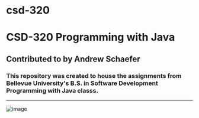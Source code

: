 # csd-320
<h1>CSD-320 Programming with Java</h1>
<h2>Contributed to by Andrew Schaefer</h2>
<h3>This repository was created to house the assignments from Bellevue University's B.S. in Software Development Programming with Java classs.</h3>

<hr>

![image](https://user-images.githubusercontent.com/81192828/133911591-7a7e69fd-afa4-4bb2-b76d-faf423704490.png)
